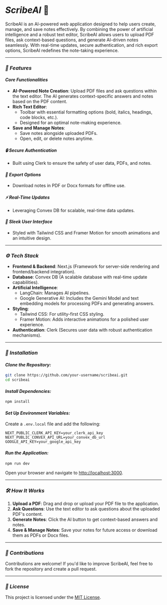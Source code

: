 # ***ScribeAI*** 📝

ScribeAI is an AI-powered web application designed to help users create, manage, and save notes effectively. By combining the power of artificial intelligence and a robust text editor, ScribeAI allows users to upload PDF files, ask context-based questions, and generate AI-driven notes seamlessly. With real-time updates, secure authentication, and rich export options, ScribeAI redefines the note-taking experience.

---

### ***🌟 Features***

#### ***Core Functionalities***
- **AI-Powered Note Creation**: Upload PDF files and ask questions within the text editor. The AI generates context-specific answers and notes based on the PDF content.
- **Rich Text Editor**:
  - Toolbar with essential formatting options (bold, italics, headings, code blocks, etc.).
  - Designed for an optimal note-making experience.
- **Save and Manage Notes**:
  - Save notes alongside uploaded PDFs.
  - Open, edit, or delete notes anytime.

#### ***🔒 Secure Authentication***
- Built using Clerk to ensure the safety of user data, PDFs, and notes.

#### ***📂 Export Options***
- Download notes in PDF or Docx formats for offline use.

#### ***⚡ Real-Time Updates***
- Leveraging Convex DB for scalable, real-time data updates.

#### ***🎨 Sleek User Interface***
- Styled with Tailwind CSS and Framer Motion for smooth animations and an intuitive design.

---

### ***⚙️ Tech Stack***

- **Frontend & Backend**: Next.js (Framework for server-side rendering and frontend/backend integration).
- **Database**: Convex DB (A scalable database with real-time update capabilities).
- **Artificial Intelligence**:
  - LangChain: Manages AI pipelines.
  - Google Generative AI: Includes the Gemini Model and text embedding models for processing PDFs and generating answers.
- **Styling**:
  - Tailwind CSS: For utility-first CSS styling.
  - Framer Motion: Adds interactive animations for a polished user experience.
- **Authentication**: Clerk (Secures user data with robust authentication mechanisms).

---

### ***🚀 Installation***

#### ***Clone the Repository:***
```bash
git clone https://github.com/your-username/scribeai.git
cd scribeai
```

#### ***Install Dependencies:***
```bash
npm install
```

#### ***Set Up Environment Variables:***
Create a `.env.local` file and add the following:
```
NEXT_PUBLIC_CLERK_API_KEY=your_clerk_api_key
NEXT_PUBLIC_CONVEX_API_URL=your_convex_db_url
GOOGLE_API_KEY=your_google_api_key
```

#### ***Run the Application:***
```bash
npm run dev
```

Open your browser and navigate to [http://localhost:3000](http://localhost:3000).

---

### ***🛠️ How It Works***

1. **Upload a PDF**: Drag and drop or upload your PDF file to the application.
2. **Ask Questions**: Use the text editor to ask questions about the uploaded PDF's content.
3. **Generate Notes**: Click the AI button to get context-based answers and notes.
4. **Save & Manage Notes**: Save your notes for future access or download them as PDFs or Docx files.

---

### ***🤝 Contributions***

Contributions are welcome! If you'd like to improve ScribeAI, feel free to fork the repository and create a pull request.

---

### ***📄 License***

This project is licensed under the [MIT License](LICENSE).
